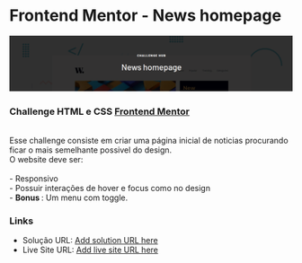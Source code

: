# Frontend Mentor - News homepage 

![Design preview for the News homepage coding challenge](./design/header.png)

### Challenge HTML e CSS [Frontend Mentor](https://www.frontendmentor.io) 
<br/>
Esse challenge consiste em criar uma página inicial de noticias procurando ficar o mais semelhante possivel do design. 
<br/>
O website deve ser:<br/>
<br/>
- Responsivo <br/>
- Possuir interações de hover e focus como no design <br/>
- <strong> Bonus </strong> : Um menu com toggle.
<br/>



### Links

- Solução URL: [Add solution URL here](https://your-solution-url.com)
- Live Site URL: [Add live site URL here](https://your-live-site-url.com)